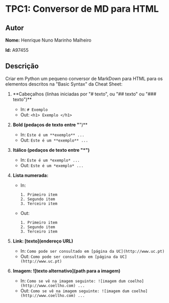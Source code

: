 # TPC1: Conversor de MD para HTML

## Autor

**Nome:** Henrique Nuno Marinho Malheiro

**Id:** A97455

## Descrição

Criar em Python um pequeno conversor de MarkDown para HTML para os elementos descritos na "Basic Syntax" da Cheat Sheet:

1. \*\*Cabeçalhos (linhas iniciadas por "# texto", ou "## texto" ou "### texto")**
   - In: `# Exemplo`
   - Out: `<h1> Exemplo </h1>`

2. **Bold (pedaços de texto entre "**")**
   - In: `Este é um **exemplo** ...`
   - Out: `Este é um **exemplo** ...`

3. **Itálico (pedaços de texto entre "*")**
   - In: `Este é um *exemplo* ...`
   - Out: `Este é um *exemplo* ...`

4. **Lista numerada:**
   - In:
     ```
     1. Primeiro item
     2. Segundo item
     3. Terceiro item
     ```
   - Out:
     ```
     1. Primeiro item
     2. Segundo item
     3. Terceiro item
     ```

5. **Link: [texto](endereço URL)**
   - In: `Como pode ser consultado em [página da UC](http://www.uc.pt)`
   - Out: `Como pode ser consultado em [página da UC](http://www.uc.pt)`

6. **Imagem: ![texto alternativo](path para a imagem)**
   - In: `Como se vê na imagem seguinte: ![imagem dum coelho](http://www.coellho.com) ...`
   - Out: `Como se vê na imagem seguinte: ![imagem dum coelho](http://www.coellho.com) ...`